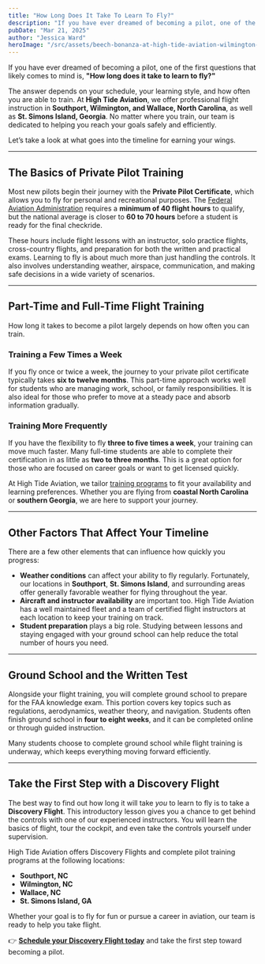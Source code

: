 ```yaml
---
title: "How Long Does It Take To Learn To Fly?"
description: "If you have ever dreamed of becoming a pilot, one of the first questions that likely comes to mind is, 'How long does it take to learn to fly?'"
pubDate: "Mar 21, 2025"
author: "Jessica Ward"
heroImage: "/src/assets/beech-bonanza-at-high-tide-aviation-wilmington-hangar.webp"
---
```


If you have ever dreamed of becoming a pilot, one of the first questions that likely comes to mind is, **"How long does it take to learn to fly?"**

The answer depends on your schedule, your learning style, and how often you are able to train. At **High Tide Aviation**, we offer professional flight instruction in **Southport, Wilmington, and Wallace, North Carolina**, as well as **St. Simons Island, Georgia**. No matter where you train, our team is dedicated to helping you reach your goals safely and efficiently.

Let’s take a look at what goes into the timeline for earning your wings.

---

## The Basics of Private Pilot Training

Most new pilots begin their journey with the **Private Pilot Certificate**, which allows you to fly for personal and recreational purposes. The [Federal Aviation Administration](https://www.faa.gov/faq/what-are-hourly-requirements-becoming-pilot#:~:text=A%20person%20applying%20for%20a,three%20hours%20of%20cross%20country%3B) requires a **minimum of 40 flight hours** to qualify, but the national average is closer to **60 to 70 hours** before a student is ready for the final checkride.

These hours include flight lessons with an instructor, solo practice flights, cross-country flights, and preparation for both the written and practical exams. Learning to fly is about much more than just handling the controls. It also involves understanding weather, airspace, communication, and making safe decisions in a wide variety of scenarios.

---

## Part-Time and Full-Time Flight Training

How long it takes to become a pilot largely depends on how often you can train.

### Training a Few Times a Week

If you fly once or twice a week, the journey to your private pilot certificate typically takes **six to twelve months**. This part-time approach works well for students who are managing work, school, or family responsibilities. It is also ideal for those who prefer to move at a steady pace and absorb information gradually.

### Training More Frequently

If you have the flexibility to fly **three to five times a week**, your training can move much faster. Many full-time students are able to complete their certification in as little as **two to three months**. This is a great option for those who are focused on career goals or want to get licensed quickly.

At High Tide Aviation, we tailor [training programs](/flight-training/ground-school) to fit your availability and learning preferences. Whether you are flying from **coastal North Carolina** or **southern Georgia**, we are here to support your journey.

---

## Other Factors That Affect Your Timeline

There are a few other elements that can influence how quickly you progress:

- **Weather conditions** can affect your ability to fly regularly. Fortunately, our locations in **Southport**, **St. Simons Island**, and surrounding areas offer generally favorable weather for flying throughout the year.
- **Aircraft and instructor availability** are important too. High Tide Aviation has a well maintained fleet and a team of certified flight instructors at each location to keep your training on track.
- **Student preparation** plays a big role. Studying between lessons and staying engaged with your ground school can help reduce the total number of hours you need.

---

## Ground School and the Written Test

Alongside your flight training, you will complete ground school to prepare for the FAA knowledge exam. This portion covers key topics such as regulations, aerodynamics, weather theory, and navigation. Students often finish ground school in **four to eight weeks**, and it can be completed online or through guided instruction.

Many students choose to complete ground school while flight training is underway, which keeps everything moving forward efficiently.

---

## Take the First Step with a Discovery Flight

The best way to find out how long it will take _you_ to learn to fly is to take a **Discovery Flight**. This introductory lesson gives you a chance to get behind the controls with one of our experienced instructors. You will learn the basics of flight, tour the cockpit, and even take the controls yourself under supervision.

High Tide Aviation offers Discovery Flights and complete pilot training programs at the following locations:

- **Southport, NC**
- **Wilmington, NC**
- **Wallace, NC**
- **St. Simons Island, GA**

Whether your goal is to fly for fun or pursue a career in aviation, our team is ready to help you take flight.

👉 [**Schedule your Discovery Flight today**](/intro-flight) and take the first step toward becoming a pilot.
